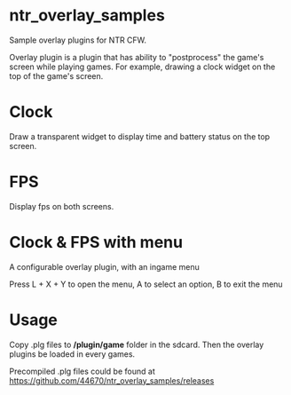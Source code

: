 # ntr_overlay_samples
Sample overlay plugins for NTR CFW. 

Overlay plugin is a plugin that has ability to "postprocess" the game's screen while playing games. For example, drawing a clock widget on the top of the game's screen.


# Clock
Draw a transparent widget to display time and battery status on the top screen.

# FPS

Display fps on both screens.

# Clock & FPS with menu
A configurable overlay plugin, with an ingame menu

Press L + X + Y to open the menu, A to select an option, B to exit the menu

# Usage
Copy .plg files to **/plugin/game** folder in the sdcard. Then the overlay plugins be loaded in every games.

Precompiled .plg files could be found at https://github.com/44670/ntr_overlay_samples/releases
